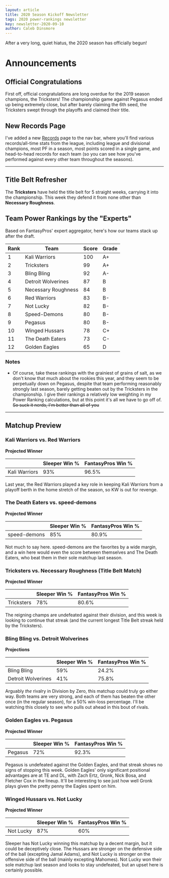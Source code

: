 ```yaml
---
layout: article
title: 2020 Season Kickoff Newsletter
tags: 2020 power-rankings newsletter
key: newsletter-2020-09-10
author: Caleb Dinsmore
---
```


After a very long, quiet hiatus, the 2020 season has officially begun!

<!--more-->

# Announcements

## Official Congratulations

First off, official congratulations are long overdue for the 2019 season champions, the Tricksters! The championship game against Pegasus ended up being extremely close, but after barely claiming the 6th seed, the Tricksters swept through the playoffs and claimed their title.

## New Records Page

I've added a new [Records](/misc/records.html) page to the nav bar, where you'll find various records/all-time stats from the league, including league and divisional champions, most PF in a season, most points scored in a single game, and head-to-head records for each team (so you can see how you've performed against every other team throughout the seasons).

---

## Title Belt Refresher

The **Tricksters** have held the title belt for 5 straight weeks, carrying it into the championship. This week they defend it from none other than **Necessary Roughness**.

## Team Power Rankings by the "Experts"

Based on FantasyPros' expert aggregator, here's how our teams stack up after the draft.

| Rank | Team                | Score | Grade |
| ---- | ------------------- | ----- | ----- |
| 1    | Kali Warriors       | 100   | A+    |
| 2    | Tricksters          | 99    | A+    |
| 3    | Bling Bling         | 92    | A-    |
| 4    | Detroit Wolverines  | 87    | B     |
| 5    | Necessary Roughness | 84    | B     |
| 6    | Red Warriors        | 83    | B-    |
| 7    | Not Lucky           | 82    | B-    |
| 8    | Speed-Demons        | 80    | B-    |
| 9    | Pegasus             | 80    | B-    |
| 10   | Winged Hussars      | 78    | C+    |
| 11   | The Death Eaters    | 73    | C-    |
| 12   | Golden Eagles       | 65    | D     |

### Notes

- Of course, take these rankings with the grainiest of grains of salt, as we don't know that much about the rookies this year, and they seem to be perpetually down on Pegasus, despite that team performing reasonably strongly last season, barely getting beaten out by the Tricksters in the championship. I give their rankings a relatively low weighting in my Power Ranking calculations, but at this point it's all we have to go off of. ~~So suck it nerds, I'm better than all of you~~

---

## Matchup Preview

### Kali Warriors vs. Red Warriors

**Projected Winner**

|               | Sleeper Win % | FantasyPros Win % |
| ------------- | ------------- | ----------------- |
| Kali Warriors | 93%           | 96.5%             |

Last year, the Red Warriors played a key role in keeping Kali Warriors from a playoff berth in the home stretch of the season, so KW is out for revenge.

### The Death Eaters vs. speed-demons

**Projected Winner**

|              | Sleeper Win % | FantasyPros Win % |
| ------------ | ------------- | ----------------- |
| speed-demons | 85%           | 80.9%             |

Not much to say here. speed-demons are the favorites by a wide margin, and a win here would even the score between themselves and The Death Eaters, who beat them in their sole matchup last season.

### Tricksters vs. Necessary Roughness (Title Belt Match)

**Projected Winner**

|            | Sleeper Win % | FantasyPros Win % |
| ---------- | ------------- | ----------------- |
| Tricksters | 78%           | 80.6%             |

The reigning champs are undefeated against their division, and this week is looking to continue that streak (and the current longest Title Belt streak held by the Tricksters).

### Bling Bling vs. Detroit Wolverines

**Projections**

|                    | Sleeper Win % | FantasyPros Win % |
| ------------------ | ------------- | ----------------- |
| Bling Bling        | 59%           | 24.2%             |
| Detroit Wolverines | 41%           | 75.8%             |

Arguably _the_ rivalry in Division by Zero, this matchup could truly go either way. Both teams are very strong, and each of them has beaten the other once (in the regular season), for a 50% win-loss percentage. I'll be watching this closely to see who pulls out ahead in this bout of rivals.

### Golden Eagles vs. Pegasus

**Projected Winner**

|         | Sleeper Win % | FantasyPros Win % |
| ------- | ------------- | ----------------- |
| Pegasus | 72%           | 92.3%             |

Pegasus is undefeated against the Golden Eagles, and that streak shows no signs of stopping this week. Golden Eagles' only significant positional advantages are at TE and DL, with Zach Ertz, Gronk, Nick Bosa, and Fletcher Cox in the lineup. It'll be interesting to see just how well Gronk plays given the pretty penny the Eagles spent on him.

### Winged Hussars vs. Not Lucky

**Projected Winner**

|           | Sleeper Win % | FantasyPros Win % |
| --------- | ------------- | ----------------- |
| Not Lucky | 87%           | 60%               |

Sleeper has Not Lucky winning this matchup by a decent margin, but it could be deceptively close. The Hussars are stronger on the defensive side of the ball (excepting Jamal Adams), and Not Lucky is stronger on the offensive side of the ball (mainly excepting Mahomes). Not Lucky won their sole matchup last season and looks to stay undefeated, but an upset here is certainly possible.
